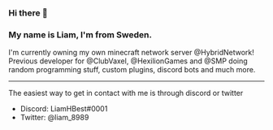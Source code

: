 ### Hi there 👋
### My name is Liam, I'm from Sweden.

I'm currently owning my own minecraft network server @HybridNetwork!
Previous developer for @ClubVaxel, @HexilionGames and @SMP doing random programming stuff, custom plugins, discord bots and much more.

-------------------------------------------------------------------------------
The easiest way to get in contact with me is through discord or twitter
- Discord: LiamHBest#0001
- Twitter: @liam_8989

<!--
**LiamHBest0608/LiamHBest0608** is a ✨ _special_ ✨ repository because its `README.md` (this file) appears on your GitHub profile.

Here are some ideas to get you started:

- 🔭 I’m currently working on ...
- 🌱 I’m currently learning ...
- 👯 I’m looking to collaborate on ...
- 🤔 I’m looking for help with ...
- 💬 Ask me about ...
- 📫 How to reach me: ...
- 😄 Pronouns: ...
- ⚡ Fun fact: ...
-->
